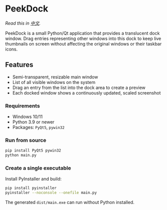 # PeekDock

*Read this in [中文](README_CN.md).* 

PeekDock is a small Python/Qt application that provides a translucent dock window. Drag entries representing other windows into this dock to keep live thumbnails on screen without affecting the original windows or their taskbar icons.

## Features
- Semi-transparent, resizable main window
- List of all visible windows on the system
- Drag an entry from the list into the dock area to create a preview
- Each docked window shows a continuously updated, scaled screenshot

### Requirements
- Windows 10/11
- Python 3.9 or newer
- Packages: `PyQt5`, `pywin32`

### Run from source
```bash
pip install PyQt5 pywin32
python main.py
```

### Create a single executable
Install PyInstaller and build:
```bash
pip install pyinstaller
pyinstaller --noconsole --onefile main.py
```
The generated `dist/main.exe` can run without Python installed.
